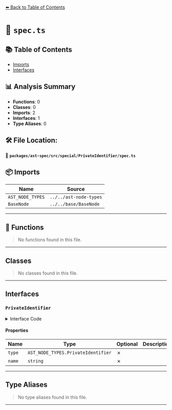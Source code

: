 [⬅️ Back to Table of Contents](../../../../../index.md)

# 📄 `spec.ts`

## 📚 Table of Contents

- [Imports](#imports)
- [Interfaces](#interfaces)

## 📊 Analysis Summary

- **Functions**: 0
- **Classes**: 0
- **Imports**: 2
- **Interfaces**: 1
- **Type Aliases**: 0

## 🛠️ File Location:
📂 **`packages/ast-spec/src/special/PrivateIdentifier/spec.ts`**

## 📦 Imports

| Name | Source |
|------|--------|
| `AST_NODE_TYPES` | `../../ast-node-types` |
| `BaseNode` | `../../base/BaseNode` |


---

## 🔧 Functions

> No functions found in this file.


---

## Classes

> No classes found in this file.


---

## Interfaces

### `PrivateIdentifier`

<details><summary>Interface Code</summary>

```ts
export interface PrivateIdentifier extends BaseNode {
  type: AST_NODE_TYPES.PrivateIdentifier;
  name: string;
}
```
</details>

#### Properties

| Name | Type | Optional | Description |
|------|------|----------|-------------|
| `type` | `AST_NODE_TYPES.PrivateIdentifier` | ✗ |  |
| `name` | `string` | ✗ |  |


---

## Type Aliases

> No type aliases found in this file.


---